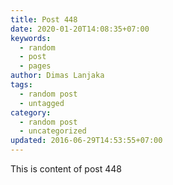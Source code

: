```yaml
---
title: Post 448
date: 2020-01-20T14:08:35+07:00
keywords:
  - random
  - post
  - pages
author: Dimas Lanjaka
tags:
  - random post
  - untagged
category:
  - random post
  - uncategorized
updated: 2016-06-29T14:53:55+07:00
---
```

This is content of post 448